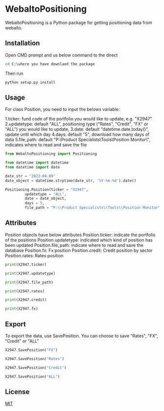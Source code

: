 # WebaltoPositioning

WebaltoPositioning is a Python package for getting positioning data from webalto.

## Installation

Open CMD prompt and us below command to the direct

```bash
cd C:\where you have downlaod the package
```

Then run
```bash
python setup.py install
```

## Usage

For class Position, you need to input the belows variable:

1.ticker: fund code of the portfolio you would like to update, e.g. "X2947"
2.updatetype: default "ALL", positioning type ("Rates", "Credit", "FX" or "ALL") you would like to update, 
3.date: default "datetime.date.today()", update until which day
4.days: default "5", download how many days of data
5.file_path: default "P:\\Product Specialists\\Tools\\Position Monitor\\", indicates where to read and save the file

```python
from WebaltoPositioning import Positioning

from datetime import datetime
from datetime import date

date_str = "2023-08-09"
date_object = datetime.strptime(date_str, '%Y-%m-%d').date()

Positioning.Position(ticker = "X2947",
         updatetype = "ALL",
         date = date_object,
         days = 5,
         file_path = "P:\\Product Specialists\\Tools\\Position Monitor\\")
```

## Attributes

Position objects have below attributes
Position.ticker: indicate the portfolio of the positions
Position.updatetype: indicated which kind of position has been updated
Position.file_path: indicate where to read and save the database
Position.fx: Fx position
Position.credit: Credit position by sector
Position.rates: Rates position

```python
print(X2947.ticker)

print(X2947.updatetype)

print(X2947.file_path)

print(X2947.rates)

print(X2947.credit)

print(X2947.fx)
```

## Export

To export the data, use SavePosition. You can choose to save "Rates", "FX", "Credit" or "ALL"

```python
X2947.SavePosition("FX")

X2947.SavePosition("Rates")

X2947.SavePosition("Credit")

X2947.SavePosition("ALL")
```

## License

[MIT](https://choosealicense.com/licenses/mit/)
